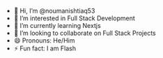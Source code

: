 - 👋 Hi, I’m @noumanishtiaq53
- 👀 I’m interested in Full Stack Development
- 🌱 I’m currently learning Nextjs
- 💞️ I’m looking to collaborate on Full Stack Projects
- 😄 Pronouns: He/Him
- ⚡ Fun fact: I am Flash 

<!---
noumanishtiaq53/noumanishtiaq53 is a ✨ special ✨ repository because its `README.md` (this file) appears on your GitHub profile.
You can click the Preview link to take a look at your changes.
--->
